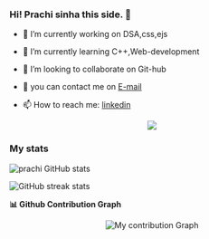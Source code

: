 ### Hi! Prachi sinha this side. 👋





- 🔭 I’m currently working on DSA,css,ejs
- 🌱 I’m currently learning C++,Web-development
- 👯 I’m looking to collaborate on Git-hub

- 💬 you can contact me on [E-mail](prachisin26@gmail.com) 
- 📫 How to reach me: [linkedin](www.linkedin.com/in/prachisin26) 

<p align='center'>
    <img src="https://gidigi.com/cdn/love.gif">
</p>

### My stats

![prachi GitHub stats](https://github-readme-stats.vercel.app/api?username=prachi21-2001)


![GitHub streak stats](https://github-readme-streak-stats.herokuapp.com/?user=prachi21-2001)

<summary><b>📊 Github Contribution Graph</b></summary>
<p align="center"<a href="#"><img alt="My contribution Graph" src="https://activity-graph.herokuapp.com/graph?username=prachi21-2001&bg_color=0D1117&color=e05397&line=e05397&point=FFFFFF&hide_border=true&" /></a></p>

